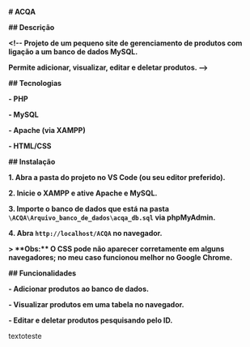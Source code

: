 **# ACQA**

**## Descrição**

**<!-- Projeto de um pequeno site de gerenciamento de produtos com ligação a um banco de dados MySQL.**

**Permite adicionar, visualizar, editar e deletar produtos. -->**

**## Tecnologias**

**- PHP**

**- MySQL**

**- Apache (via XAMPP)**

**- HTML/CSS**

**## Instalação**

**1. Abra a pasta do projeto no VS Code (ou seu editor preferido).**

**2. Inicie o XAMPP e ative Apache e MySQL.**

**3. Importe o banco de dados que está na pasta `\ACQA\Arquivo_banco_de_dados\acqa_db.sql` via phpMyAdmin.**

**4. Abra `http://localhost/ACQA` no navegador.**

**> \*\*Obs:\*\* O CSS pode não aparecer corretamente em alguns navegadores; no meu caso funcionou melhor no Google Chrome.**

**## Funcionalidades**

**- Adicionar produtos ao banco de dados.**

**- Visualizar produtos em uma tabela no navegador.**

**- Editar e deletar produtos pesquisando pelo ID.**

textoteste
